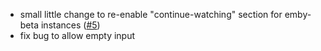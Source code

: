 * small little change to re-enable "continue-watching" section for emby-beta instances ([#5](https://github.com/Vernoxvernax/Puddler-RS/issues/5))
* fix bug to allow empty input

